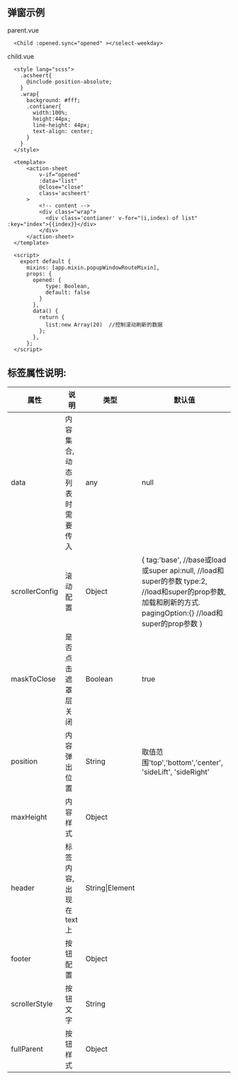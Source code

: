 ## 弹窗示例


parent.vue
```
  <Child :opened.sync="opened" ></select-weekday>
```
child.vue
``` 
  <style lang="scss">
    .acsheert{
      @include position-absolute;
    }
    .wrap{
      background: #fff;
      .contianer{
        width:100%;
        height:44px;
        line-height: 44px;
        text-align: center;
      }
    }
  </style>
  
  <template>
      <action-sheet
          v-if="opened"
          :data="list"
          @close="close"
          class='acsheert'
      >
          <!-- content -->
          <div class="wrap">
            <div class='contianer' v-for="(i,index) of list" :key="index">{{index}}</div>
          </div>
      </action-sheet>
  </template>

  <script>
    export default {
      mixins: [app.mixin.popupWindowRouteMixin],
      props: {
        opened: {
            type: Boolean,
            default: false
          }
        },
        data() {
          return {
            list:new Array(20)  //控制滚动刷新的数据
          };
        },
      };
  </script>

```


 
## 标签属性说明:

| 属性 | 说明 | 类型 | 默认值 |
| --- | --- | --- | --- |
| data | 内容集合,动态列表时需要传入 | any | null  |
| scrollerConfig | 滚动配置 | Object | {                        tag:'base',     //base或load或super                        api:null,          //load和super的参数                        type:2,             //load和super的prop参数,加载和刷新的方式.                       pagingOption:{}     //load和super的prop参数                    }   |
| maskToClose | 是否点击遮罩层关闭 | Boolean | true |
| position | 内容弹出位置 | String |  取值范围'top','bottom','center', 'sideLift', 'sideRight'  |
| maxHeight | 内容样式 | Object |   |
| header | 标签内容,出现在text上 | String\|Element |   |
| footer | 按钮配置 | Object |   |
| scrollerStyle | 按钮文字 | String |   |
| fullParent | 按钮样式 | Object |   |
 

